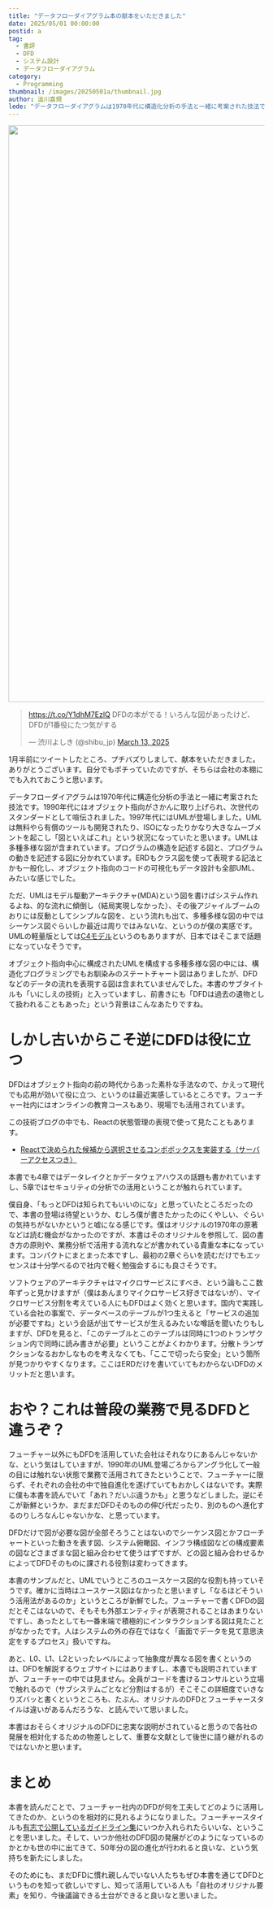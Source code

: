 ```yaml
---
title: "データフローダイアグラム本の献本をいただきました"
date: 2025/05/01 00:00:00
postid: a
tag:
  - 書評
  - DFD
  - システム設計
  - データフローダイアグラム
category:
  - Programming
thumbnail: /images/20250501a/thumbnail.jpg
author: 澁川喜規
lede: "データフローダイアグラムは1970年代に構造化分析の手法と一緒に考案された技法です。1990年代にはオブジェクト指向がさかんに取り上げられ、次世代のスタンダードとして喧伝されました。1997年代にはUMLが登場しました。"
---
```


<img src="/images/20250501a/81oPs8cb96L._SL1500_.jpg" alt="" width="800" height="1135">

<blockquote class="twitter-tweet"><p lang="ja" dir="ltr"><a href="https://t.co/Y1dhM7EzlQ">https://t.co/Y1dhM7EzlQ</a> DFDの本がでる！いろんな図があったけど、DFDが1番役にたつ気がする</p>&mdash; 渋川よしき (@shibu_jp) <a href="https://twitter.com/shibu_jp/status/1900319135302901783?ref_src=twsrc%5Etfw">March 13, 2025</a></blockquote> <script async src="https://platform.twitter.com/widgets.js" charset="utf-8"></script>

1月半前にツイートしたところ、プチバズりしまして、献本をいただきました。ありがとうございます。自分でもポチっていたのですが、そちらは会社の本棚にでも入れておこうと思います。

データフローダイアグラムは1970年代に構造化分析の手法と一緒に考案された技法です。1990年代にはオブジェクト指向がさかんに取り上げられ、次世代のスタンダードとして喧伝されました。1997年代にはUMLが登場しました。UMLは無料やら有償のツールも開発されたり、ISOになったりかなり大きなムーブメントを起こし「図といえばこれ」という状況になっていたと思います。UMLは多種多様な図が含まれています。プログラムの構造を記述する図と、プログラムの動きを記述する図に分かれています。ERDもクラス図を使って表現する記法とかも一般化し、オブジェクト指向のコードの可視化もデータ設計も全部UML、みたいな感じでした。

ただ、UMLはモデル駆動アーキテクチャ(MDA)という図を書けばシステム作れるよね、的な流れに傾倒し（結局実現しなかった）、その後アジャイルブームのおりには反動としてシンプルな図を、という流れも出て、多種多様な図の中ではシーケンス図ぐらいしか最近は周りではみないな、というのが僕の実感です。UMLの軽量版としては[C4モデル](https://c4model.com/diagrams)というのもありますが、日本ではそこまで話題になっていなそうです。

オブジェクト指向中心に構成されたUMLを構成する多種多様な図の中には、構造化プログラミングでもお馴染みのステートチャート図はありましたが、DFDなどのデータの流れを表現する図は含まれていませんでした。本書のサブタイトルも「いにしえの技術」と入っていますし、前書きにも「DFDは過去の遺物として扱われることもあった」という背景はこんなあたりですね。

# しかし古いからこそ逆にDFDは役に立つ

DFDはオブジェクト指向の前の時代からあった素朴な手法なので、かえって現代でも応用が効いて役に立つ、というのは最近実感しているところです。フューチャー社内にはオンラインの教育コースもあり、現場でも活用されています。

この技術ブログの中でも、Reactの状態管理の表現で使って見たこともあります。

* [Reactで決められた候補から選択させるコンボボックスを実装する（サーバーアクセスつき）](https://future-architect.github.io/articles/20221213a/)

本書でも4章ではデータレイクとかデータウェアハウスの話題も書かれていますし、5章ではセキュリティの分析での活用ということが触れられています。

僕自身、「もっとDFDは知られてもいいのにな」と思っていたところだったので、本書の登場は待望というか、むしろ僕が書きたかったのにくやしい、ぐらいの気持ちがないかというと嘘になる感じです。僕はオリジナルの1970年の原著などは読む機会がなかったのですが、本書はそのオリジナルを参照して、図の書き方の原則や、業務分析で活用する流れなどが書かれている貴重な本になっています。コンパクトにまとまった本ですし、最初の2章ぐらいを読むだけでもエッセンスは十分学べるので社内で軽く勉強会するにも良さそうです。

ソフトウェアのアーキテクチャはマイクロサービスにすべき、という論もここ数年ずっと見かけますが（僕はあんまりマイクロサービス好きではないが）、マイクロサービス分割を考えている人にもDFDはよく効くと思います。国内で実践している会社の事案で、データベースのテーブルが1つ生えると「サービスの追加が必要ですね」という会話が出てサービスが生えるみたいな噂話を聞いたりもしますが、DFDを見ると、「このテーブルとこのテーブルは同時に1つのトランザクション内で同時に読み書きが必要」ということがよくわかります。分散トランザクションなるおかしなものを考えなくても、「ここで切ったら安全」という箇所が見つかりやすくなります。ここはERDだけを書いていてもわからないDFDのメリットだと思います。

# おや？これは普段の業務で見るDFDと違うぞ？

フューチャー以外にもDFDを活用していた会社はそれなりにあるんじゃないかな、という気はしていますが、1990年のUML登場ごろからアングラ化して一般の目には触れない状態で業務で活用されてきたということで、フューチャーに限らず、それぞれの会社の中で独自進化を遂げていてもおかしくはないです。実際に僕も本書を読んでいて「あれ？だいぶ違うかも」と思うなどしました。逆にそこが新鮮というか、まだまだDFDそのものの伸び代だったり、別のものへ進化するのりしろなんじゃないかな、と思っています。

DFDだけで図が必要な図が全部そろうことはないのでシーケンス図とかフローチャートといった動きを表す図、システム俯瞰図、インフラ構成図などの構成要素の図などさまざまな図と組み合わせて使うはずですが、どの図と組み合わせるかによってDFDそのものに課される役割は変わってきます。

本書のサンプルだと、UMLでいうところのユースケース図的な役割も持っていそうです。確かに当時はユースケース図はなかったと思いますし「なるほどそういう活用法があるのか」というところが新鮮でした。フューチャーで書くDFDの図だとそこはないので、そもそも外部エンティティが表現されることはあまりないですし、あったとしても一番末端で積極的にインタラクションする図は見たことがなかったです。人はシステムの外の存在ではなく「画面でデータを見て意思決定をするプロセス」扱いですね。

あと、L0、L1、L2といったレベルによって抽象度が異なる図を書くというのは、DFDを解説するウェブサイトにはありますし、本書でも説明されていますが、フューチャーの中では見ません。全員がコードを書けるコンサルという立場で触れるので（サブシステムごとなど分割はするが）そこそこの詳細度でいきなりズバッと書くというところも、たぶん、オリジナルのDFDとフューチャースタイルは違いがあるんだろうな、と読んでいて思いました。

本書はおそらくオリジナルのDFDに忠実な説明がされていると思うので各社の発展を相対化するための物差しとして、重要な文献として後世に語り継がれるのではないかと思います。

# まとめ

本書を読んだことで、フューチャー社内のDFDが何を工夫してどのように活用してきたのか、というのを相対的に見れるようになりました。フューチャースタイルも[有志で公開しているガイドライン集](https://future-architect.github.io/arch-guidelines/)にいつか入れられたらいいな、ということを思いました。そして、いつか他社のDFD図の発展がどのようになっているのかとかも世の中に出てきて、50年分の図の進化が行われると良いな、という気持ちを新たにしました。

そのためにも、まだDFDに慣れ親しんでいない人たちもぜひ本書を通じてDFDというものを知って欲しいですし、知って活用している人も「自社のオリジナル要素」を知り、今後議論できる土台ができると良いなと思いました。

